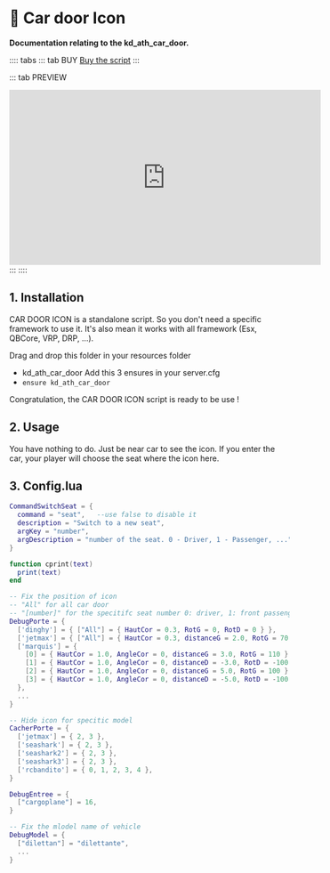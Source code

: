 # :car: Car door Icon
**Documentation relating to the kd_ath_car_door.**

:::: tabs
::: tab BUY
[Buy the script](https://jumpon-studios.com/fivem/car-door-icon)
:::

::: tab PREVIEW
<iframe width="560" height="315" src="https://www.youtube.com/embed/KLwc9zr9L1Q?si=Zw0ID9gUyu1TtgQg" title="YouTube video player" frameborder="0" allow="accelerometer; autoplay; clipboard-write; encrypted-media; gyroscope; picture-in-picture; web-share" allowfullscreen></iframe>
:::
::::


## 1. Installation
CAR DOOR ICON is a standalone script. So you don't need a specific framework to use it. It's also mean it works with all framework (Esx, QBCore, VRP, DRP, …).

Drag and drop this folder in your resources folder
- kd_ath_car_door
Add this 3 ensures in your server.cfg
- `ensure kd_ath_car_door`

Congratulation, the CAR DOOR ICON script is ready to be use !

## 2. Usage
You have nothing to do. Just be near car to see the icon. If you enter the car, your player will choose the seat where the icon here.

## 3. Config.lua
```lua
CommandSwitchSeat = {
  command = "seat",   --use false to disable it
  description = "Switch to a new seat",
  argKey = "number",
  argDescription = "number of the seat. 0 - Driver, 1 - Passenger, ..."
}

function cprint(text)
  print(text)
end

-- Fix the position of icon
-- "All" for all car door
-- "[number]" for the specitifc seat number 0: driver, 1: front passenger, ...
DebugPorte = {
  ['dinghy'] = { ["All"] = { HautCor = 0.3, RotG = 0, RotD = 0 } },
  ['jetmax'] = { ["All"] = { HautCor = 0.3, distanceG = 2.0, RotG = 70, distanceD = 2.0, RotD = -70 } },
  ['marquis'] = {
    [0] = { HautCor = 1.0, AngleCor = 0, distanceG = 3.0, RotG = 110 },
    [1] = { HautCor = 1.0, AngleCor = 0, distanceD = -3.0, RotD = -100 },
    [2] = { HautCor = 1.0, AngleCor = 0, distanceG = 5.0, RotG = 100 },
    [3] = { HautCor = 1.0, AngleCor = 0, distanceD = -5.0, RotD = -100 },
  },
  ...
}

-- Hide icon for specitic model
CacherPorte = {
  ['jetmax'] = { 2, 3 },
  ['seashark'] = { 2, 3 },
  ['seashark2'] = { 2, 3 },
  ['seashark3'] = { 2, 3 },
  ['rcbandito'] = { 0, 1, 2, 3, 4 },
}

DebugEntree = {
  ["cargoplane"] = 16,
}

-- Fix the mlodel name of vehicle
DebugModel = {
  ["dilettan"] = "dilettante",
  ...
}

```

